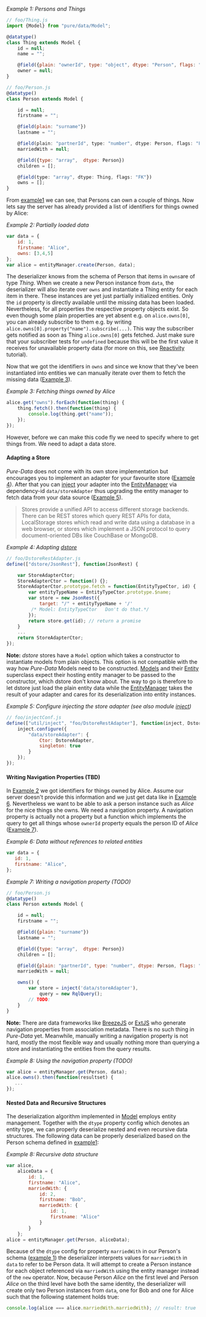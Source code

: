 *<a name="exIntro">Example 1</a>: Persons and Things*
```javascript
// foo/Thing.js
import {Model} from "pure/data/Model";

@datatype()
class Thing extends Model {
    id = null;
    name = "";

    @field({plain: "ownerId", type: "object", dtype: "Person", flags: "FK"})
    owner = null;
}

// foo/Person.js
@datatype()
class Person extends Model {

    id = null;
    firstname = "";

    @field(plain: "surname"})
    lastname = "";

    @field(plain: "partnerId", type: "number", dtype: Person, flags: "FK"})
    marriedWith = null;

    @field({type: "array",  dtype: Person})
    children = [];

    @field(type: "array", dtype: Thing, flags: "FK"})
    owns = [];
}

```
From [example1](#exIntro) we can see, that Persons can own a couple of things. Now lets say the server has already provided a list of identifiers for things owned by Alice:

*<a name="exModelLoad">Example 2</a>: Partially loaded data*
```javascript
var data = {
    id: 1,
    firstname: "Alice",
    owns: [3,4,5]
};
var alice = entityManager.create(Person, data);
```
The deserializer knows from the schema of Person that items in `owns`are of type *Thing*. When we create a new Person instance from `data`, the deserializer will also iterate over `owns` and instantiate a Thing entity for each item in there. These instances are yet just partially initialized entities. Only the `id` property is directly available until the missing data has been loaded. Nevertheless, for
all properties the respective property objects exist. So even though some plain properties are yet absent e.g. on `alice.owns[0]`, you can already subscribe to them e.g. by writing `alice.owns[0].property("name").subscribe(...)`. This way the subscriber gets notified as soon as Thing `alice.owns[0]` gets fetched. Just make sure that your subscriber tests for `undefined` because this will be the first value it receives for unavailable property data (for more on this, see [Reactivity](./tutorial-reactivity.html) tutorial).

Now that we got the identifiers in `owns` and since we know that they've been instantiated into entities we can manually iterate over them to fetch the missing data ([Example 3](#exForEachFetch)).

*<a name="exForEachFetch">Example 3</a>: Fetching things owned by Alice*
```javascript
alice.get("owns").forEach(function(thing) {
    thing.fetch().then(function(thing) {
        console.log(thing.get("name"));
    });
});
```
However, before we can make this code fly we need to specify where to get things from. We need to adapt a data store.

#### Adapting a Store
*Pure-Data* does not come with its own store implementation but encourages you to implement an adapter for your favourite store ([Example 4](#exAdaptingDstore)). After that you can [inject](./inject.html) your adapter into the [EntityManager](./EntityManager.html) via dependency-id `data/storeAdapter` thus upgrading the entity manager to fetch data from your data source ([Example 5](#exInjectAdaptingDstore)).

> Stores provide a unified API to access different storage backends. There can be REST stores which query REST APIs for data, LocalStorage stores which read and write data using a database in a web browser, or stores which implement a JSON protocol to query document-oriented DBs like CouchBase or MongoDB.


*<a name="exAdaptingDstore">Example 4</a>: Adapting [dstore](http://dstorejs.io/)*
```javascript
// foo/DstoreRestAdapter.js
define(["dstore/JsonRest"], function(JsonRest) {

    var StoreAdapterCtor;
    StoreAdapterCtor = function() {};
    StoreAdapterCtor.prototype.fetch = function(EntityTypeCtor, id) {
        var entityTypeName = EntityTypeCtor.prototype.$name;
        var store = new JsonRest({
            target: "/" + entityTypeName + '/'
         /* Model: EntityTypeCtor   Don't do that.*/
        });
        return store.get(id); // return a promise
    }
    ...
    return StoreAdapterCtor;
});
```
**Note:** *dstore* stores have a `Model` option which takes a constructor to instantiate models from plain objects. This option is not compatible with the way how *Pure-Data* Models need to be constructed. [Models](./Model.html) and their [Entity](./Entity.html) superclass expect their hosting entity manager to be passed to the constructor, which dstore don't know about. The way to go is therefore to let dstore just load the plain entity data while the [EntityManager](./EntityManager.html) takes the result of your adapter and cares for its deserialization into entity instances.

*<a name="exInjectAdaptingDstore">Example 5</a>: Configure injecting the store adapter (see also module [inject](./inject.html))*
```javascript
// foo/injectConf.js
define(["util/inject", "foo/DstoreRestAdapter"], function(inject, DstoreAdapter) {
    inject.configure({
        "data/storeAdapter": {
            Ctor: DstoreAdapter,
            singleton: true
        }
    });
});
```

#### Writing Navigation Properties (TBD)

In [Example 2](#exModelLoad) we got identifiers for things owned by Alice. Assume our server doesn't provide this information and we just get data like in [Example 6](#exLazyLoadFromStore). Nevertheless we want to be able to ask a person instance such as *Alice* for the nice things she owns. We need a navigation property. A navigation property is actually not a property but a function which implements the query to get all things whose `ownerId` property equals the person ID of *Alice* ([Example 7](#exNavigationProperty)).

*<a name="exLazyLoadFromStore">Example 6</a>: Data without references to related entities*
```javascript
var data = {
   id: 1,
   firstname: "Alice",
};
```

*<a name="exNavigationProperty">Example 7</a>: Writing a navigation property (TODO)*
```javascript
// foo/Person.js
@datatype()
class Person extends Model {

    id = null;
    firstname = "";

    @field({plain: "surname"})
    lastname = "";

    @field({type: "array",  dtype: Person})
    children = [];

    @field({plain: "partnerId", type: "number", dtype: Person, flags: "FK"})
    marriedWith = null;

    owns() {
        var store = inject('data/storeAdapter'),
            query = new RqlQuery();
        // TODO:
    }
}
```
**Note:** There are data frameworks like [BreezeJS](http://getbreezenow.com) or [ExtJS](http://www.sencha.com/extjs) who generate navigation properties from association metadata. There is no such thing in *Pure-Data* yet. Meanwhile, manually writing a navigation property is not hard, mostly the most flexible way and usually nothing more than querying a store and instantiating the entities from the query results.

*<a name="exUsingNavigationProperty">Example 8</a>: Using the navigation property (TODO)*
```javascript
var alice = entityManager.get(Person, data);
alice.owns().then(function(resultset) {
   ...
});
```

#### Nested Data and Recursive Structures

The deserialization algorithm implemented in [Model](./Model.html) employs entity management. Together with the `dtype` property config which denotes an entity type, we can properly deserialize nested and even recursive data structures. The following data can be properly deserialized based on the Person schema defined in [example1](#exIntro):

*<a name="recursiveData">Example 8</a>: Recursive data structure*
```javascript
var alice,
    aliceData = {
        id: 1,
        firstname: "Alice",
        marriedWith: {
            id: 2,
            firstname: "Bob",
            marriedWith: {
                id: 1,
                firstname: "Alice"
            }
        }
    };
alice = entityManager.get(Person, aliceData);
```
Because of the `dtype` config for property `marriedWith` in our Person's schema ([example 1](#exIntro)) the deserializer interprets values for `marriedWith` in `data` to refer to be Person data. It will attempt to create a Person instance for each object referenced via `marriedWith` using the entity manager instead of the `new` operator. Now, because Person *Alice* on the first level and Person *Alice* on the third level have both the same identity, the deserializer will create only two Person instances from `data`, one for Bob and one for Alice such that the following statement holds true:
```javascript
console.log(alice === alice.marriedWith.marriedWith); // result: true
```
